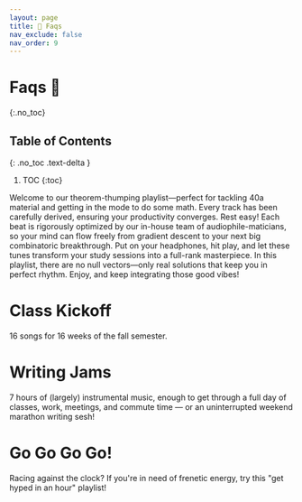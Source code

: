 ```yaml
---
layout: page
title: 🙋 Faqs
nav_exclude: false
nav_order: 9
---
```


# Faqs 🙋 
{:.no_toc}

## Table of Contents
{: .no_toc .text-delta }

1. TOC
{:toc}

Welcome to our theorem-thumping playlist—perfect for tackling 40a material and getting in the mode to do some math. Every track has been carefully derived, ensuring your productivity converges. Rest easy! Each beat is rigorously optimized by our in-house team of audiophile-maticians, so your mind can flow freely from gradient descent to your next big combinatoric breakthrough. Put on your headphones, hit play, and let these tunes transform your study sessions into a full-rank masterpiece. In this playlist, there are no null vectors—only real solutions that keep you in perfect rhythm. Enjoy, and keep integrating those good vibes!

# Class Kickoff

16 songs for 16 weeks of the fall semester. 



# Writing Jams

7 hours of (largely) instrumental music, enough to get through a full day of classes, work, meetings, and commute time &mdash; or an uninterrupted weekend marathon writing sesh!

# Go Go Go Go!

Racing against the clock? If you're in need of frenetic energy, try this "get hyped in an hour" playlist!


